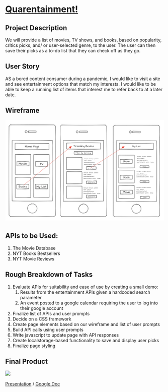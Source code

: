 # [Quarentainment!](https://jaredhennessy.github.io/Project-1/)

## Project Description

We will provide a list of movies, TV shows, and books, based on popularity, critics picks, and/ or user-selected genre, to the user. The user can then save their picks as a to-do list that they can check off as they go.

## User Story

AS a bored content consumer during a pandemic, I would like to visit a site and see entertainment options that match my interests. I would like to be able to keep a running list of items that interest me to refer back to at a later date.

## Wireframe

![wireframe](./assets/images/project_one_wireframe_plus_flow.png)

## APIs to be Used:

1. The Movie Database
1. NYT Books Bestsellers
1. NYT Movie Reviews

## Rough Breakdown of Tasks

1. Evaluate APIs for suitability and ease of use by creating a small demo:
   1. Results from the entertainment APIs given a hardcoded search parameter
   1. An event posted to a google calendar requiring the user to log into their google account
1. Finalize list of APIs and user prompts
1. Decide on a CSS framework
1. Create page elements based on our wireframe and list of user prompts
1. Build API calls using user prompts
1. Write javascript to update page with API responses
1. Create localstorage-based functionality to save and display user picks
1. Finalize page styling

## Final Product

![](./assets/images/quarentainment.gif)

[Presentation](https://docs.google.com/presentation/d/1pvZ3rgUWRPgU2WE8rQapWcu3h80zWPdLR9JtOz9KZ7s/edit?usp=sharing) /
[Google Doc](https://docs.google.com/document/d/1qSXLjNX8n7eSAlZKDSzRrDoXKOSOcxz3vYO1R1BT3Gc/edit?usp=sharing)
